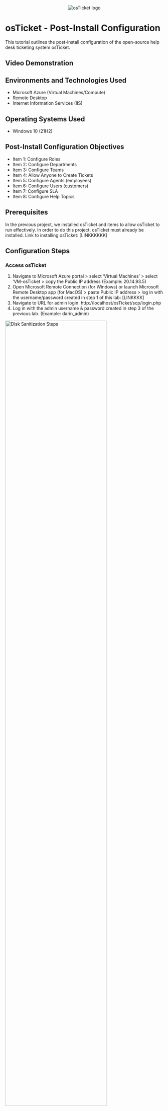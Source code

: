 <p align="center">
<img src="https://i.imgur.com/Clzj7Xs.png" alt="osTicket logo"/>
</p>

<h1>osTicket - Post-Install Configuration</h1>
This tutorial outlines the post-install configuration of the open-source help desk ticketing system osTicket.<br />


<h2>Video Demonstration</h2>


<h2>Environments and Technologies Used</h2>

- Microsoft Azure (Virtual Machines/Compute)
- Remote Desktop
- Internet Information Services (IIS)

<h2>Operating Systems Used </h2>

- Windows 10</b> (21H2)

<h2>Post-Install Configuration Objectives</h2>

- Item 1: Configure Roles
- Item 2: Configure Departments
- Item 3: Configure Teams
- Item 4: Allow Anyone to Create Tickets
- Item 5: Configure Agents (employees)
- Item 6: Configure Users (customers)
- Item 7: Configure SLA
- Item 8: Configure Help Topics

<h2>Prerequisites</h2>

In the previous project, we installed osTicket and items to allow osTicket to run effectively. In order to do this project, osTicket must already be installed. Link to installing osTicket: [LINKKKKKK]

<h2>Configuration Steps</h2>

<h3>Access osTicket</h3>

1. Navigate to Microsoft Azure portal > select ‘Virtual Machines’ > select ‘VM-osTicket > copy the Public IP address (Example: 20.14.93.5)
2. Open Microsoft Remote Connection (for Windows) or launch Microsoft Remote Desktop app (for MacOS) > paste Public IP address > log in with the username/password created in step 1 of this lab: [LINKKKK]
3. Navigate to URL for admin login:  http://localhost/osTicket/scp/login.php
4. Log in with the admin username & password created in step 3 of the previous lab. (Example: darin_admin)

<img src="https://i.imgur.com/lPmZ75w.png" height="80%" width="80%" alt="Disk Sanitization Steps"/>
<img src="https://i.imgur.com/Rf686pZ.png" height="80%" width="80%" alt="Disk Sanitization Steps"/>
<img src="https://i.imgur.com/LLYZLar.png" height="80%" width="80%" alt="Disk Sanitization Steps"/>

<br>

<h3>Admin vs Agent Portal</h3>

<p>Within osTicket, there is both an Admin Portal and an Agent Portal. We're going to be working with both portals.</p>

<p>The Admin Portal is designed for administrators to manage the osTicket ticketing system. It provides access to various administrative functions such as configuring support queues, managing staff members and permissions, and customizing system settings to efficiently handle and resolve customer support tickets.</p>

<p>The agent portal within osTicket is a web-based interface designed for support agents or staff members. It allows agents to access and manage support tickets assigned to them, communicate with customers, update ticket statuses, and collaborate with other agents to provide timely and effective customer support within the osTicket ticketing system.</p>

<br>

<h3>Item 1: Configure Roles</h3>

<strong>What are roles in osTicket?</strong>

<p>According to osTicket:</p>
  <p>"Roles are the permissions granted to Agents per Department that they have access to. Each Role has a set of permissions that can be checked/unchecked for agents given that Role in association with a Department they have access to. An unlimited number of roles can be created and assigned to Agents with access to various departments." -osTicket</p>
  
  osTicket documentation on Roles: https://docs.osticket.com/en/latest/Admin/Agents/Roles.html
  
  <p>We’re going to create a role called ‘Supreme Admin' and anyone with this title of Supreme Admin has access to do literally anything.</p>
  
  1. Navigate to 'Admin Panel' within osTicket > Select 'Agents' > Select 'Roles' > Select 'Add a New Role'
  2. Give the name: 'Supreme Admin' > Navigate to ‘Permissions’ tab
  3. For the fun of it, we’re going to allow them to do everything: Check all the boxes [X] under the ‘Tickets’, ‘Tabs’, and ‘Knowledge Base’ > select 'Add Role'

<img src="https://i.imgur.com/DJmEXEB.png" height="80%" width="80%" alt="Disk Sanitization Steps"/>
<img src="https://i.imgur.com/DJmEXEB.png" height="80%" width="80%" alt="Disk Sanitization Steps"/>

<br>

<h3>Item 2: Configure Departments</h3>

<Strong>What are Departments in osTicket?</strong>

<p>In osTicket, departments are organizational units or groups that are created to manage and categorize support tickets based on different criteria. They represent different areas or teams within an organization that handle specific types of inquiries or provide support for distinct products or services. Tickets can be assigned to specific departments, allowing for efficient routing and distribution of tickets to the appropriate teams or individuals for effective resolution.</p>

osTicket documentation on Departments: https://docs.osticket.com/en/latest/Admin/Agents/Departments.html

1. Navigate to Admin Panel > Select 'Agents' > Select 'Departments' > Select 'Add a New Department'
2. Give the name: 'System Administrators' 
3. There’s many settings inside of here, including SLA. We haven’t configured SLA yet so we’ll leave these default settings. At the bottom of the screen, select “Create Dept”

<img src="https://i.imgur.com/DJmEXEB.png" height="80%" width="80%" alt="Disk Sanitization Steps"/>
<img src="https://i.imgur.com/DJmEXEB.png" height="80%" width="80%" alt="Disk Sanitization Steps"/>

<br>

<h3>Item 3: Configure Teams</h3>

<Strong>What are Teams in osTicket?</strong>

<p>According to osTicket, "Teams allow you to pull Agents from different Departments and organize them to handle a specific issue or user via a Help Topic or Ticket Filter." Essentially, if you have many Departments and you want to pool the best technicians from each Department to solve a particular issue, you can do so by creating a Team within osTicket.</p>

osTicket documentation on Teams: https://docs.osticket.com/en/latest/Admin/Agents/Teams.html

1. Navigate to 'Admin Panel' > Select 'Agents' > Select 'Teams' > Select 'Add a New Team'
2. We’re going to create a Level I Support and a Level II Support. Since Level I was automatically generated, we’re going to create Level II. We can add ourselves as part of the team for fun. 

<img src="https://i.imgur.com/DJmEXEB.png" height="80%" width="80%" alt="Disk Sanitization Steps"/>
<img src="https://i.imgur.com/DJmEXEB.png" height="80%" width="80%" alt="Disk Sanitization Steps"/>

<br>

<h3>Item 4: Allow Anyone to Create Tickets</h3>

<p>We're going to alter the settings so that anyone can create a ticket, even anonymously. No one requires special authentication or permissions to create a ticket.</p>

1. Navigate to 'Admin Panel' > select 'Settings' > select 'User'
2. Make the sure the following is unchecked: [ ] “Require registration and login to create tickets”

<img src="https://i.imgur.com/DJmEXEB.png" height="80%" width="80%" alt="Disk Sanitization Steps"/>
<img src="https://i.imgur.com/DJmEXEB.png" height="80%" width="80%" alt="Disk Sanitization Steps"/>

<br>

<h3>Item 5: Configure Agents (employees)</h3>

<strong>What are Agents in osTicket?</strong>

<p>According to osTicket, "Agents are given access to the help desk with the intent to respond and resolve the tickets." Agents are essentially the front-line employees/workers that solve technical issues and answer tickets.</p>

osTicket documentation on Agents: https://docs.osticket.com/en/latest/Admin/Agents/Agents.html

1. Navigate to 'Admin Panel' > select 'Agents' > select 'Add a New Agent'
2. For example purposes:

- Name: Jane Doe
- Email: janedoe@osticket.com
- username: jane.doe

3. Password setting: 

- select 'Set Password' > Uncheck [ ] ‘Send the agent a password reset email’
- set password: 'Password1' > Uncheck [ ]  ‘Require password change at next login’ > select ‘Set’

4. Navigate to other tabs > 'Access' > Department: 'System Administrators' & Role: 'Supreme Admin' & Extended Access: 'Level II Support' > select 'Create' 

<img src="https://i.imgur.com/DJmEXEB.png" height="80%" width="80%" alt="Disk Sanitization Steps"/>
<img src="https://i.imgur.com/DJmEXEB.png" height="80%" width="80%" alt="Disk Sanitization Steps"/>

<br>

5. Navigate to 'Admin Panel' > select 'Agents' > select 'Add a New Agent'
6. For example purposes:

- Name: John Doe
- Email: johnedoe@osticket.com
- username: john.doe


7. Password setting:

- select 'Set Password' > Uncheck [ ] ‘Send the agent a password reset email’
- set password: 'Password1' > Uncheck [ ] ‘Require password change at next login’ > select ‘Set’

8. Navigate to other tabs > 'Access' > Department: 'Support' & Role: 'View Only' & Extended Access: 'Support' > select 'Create'

<img src="https://i.imgur.com/DJmEXEB.png" height="80%" width="80%" alt="Disk Sanitization Steps"/>
<img src="https://i.imgur.com/DJmEXEB.png" height="80%" width="80%" alt="Disk Sanitization Steps"/>

<br>

<h3>Item 6: Configure Users (customers)</h3>

<Strong>What are Users?</strong>

<p>According to osTicket, "Users are the ticket owners of the tickets in the help desk. When a ticket is created in the help desk, the user is associated with their email address in the User Directory of the help desk." Users are the people who are experienching technical difficulties and require assistance from agents.</p>

osTicket documentation on Users: https://docs.osticket.com/en/latest/Agent/Users/User%20Directory.html

1. Navigate to 'Agent Portal'
2. Select 'Users' > Select 'Add a New User'
3. For example purposes:

- Email: karen@osticket.com
- Name: Karen Karen

<img src="https://i.imgur.com/DJmEXEB.png" height="80%" width="80%" alt="Disk Sanitization Steps"/>

4. Navigate back to 'Users' > Select 'Add a New User'
5. For example purposes:

- Email: ken@osticket.com
- Name: Ken Ken

<img src="https://i.imgur.com/DJmEXEB.png" height="80%" width="80%" alt="Disk Sanitization Steps"/>
<img src="https://i.imgur.com/DJmEXEB.png" height="80%" width="80%" alt="Disk Sanitization Steps"/>

<br>

<h3>Item 7: Configure SLA</h3>

<Strong>What are SLAs?</strong>

<p>SLA stands for Service Level Agreement. They are meant to outline the agreed-upon levels of service that an IT department or service provider commits to deliver to its customers or end-users. These agreements typically cover areas such as response times, uptime, availability, resolution times, and other performance metrics, ensuring that IT services align with business needs and expectations. SLAs in IT help establish accountability, define service quality standards, and provide a basis for measuring and improving IT service delivery.</p>

<p>According to osTicket, "SLA Plans or Service Level Agreements, are unlimited in osTicket. The purpose of the SLA Plan is to provide a length of time in which the help desk Administrator expects tickets to be closed."</p>
  
  osTicket documentation on SLAs: https://docs.osticket.com/en/latest/Admin/Manage/SLA%20Plans.html
  
  1. Navigate to 'Admin Panel' > select 'Manage' > select 'SLA' > select 'Add a New SLA Plan'
  2. Name: 'SEV-A'

<p>In this example, SEV-A is meant to symbolize a top-priority SLA ticket that has significant business impact if not resolved. An example of a SEV-A ticket would be the entire western region's computers going down or a malware attack leaking user and company private information.</p>

- Time period: '24/7'

<p>This means that this ticket should be solved as soon as possible within the time scope set in the next section. This means that is a ticket comes in even on the weekend, it must be resolved within the time frame created below.</p>

- Hour setting: '1 hour'

<p>1 hour to solve a ticket is highly unreasonable. However, in this example, it's meant to depict how soon the ticket should be resolved or the time span granted to resolve the ticket. Since SEV-A is the most crucial type of ticket, it should be solved as soon as possible. Thus, if a SEV-A ticket came in Saturday morning 8am, it should be resolved by Saturday morning 9am.</p>

- select 'Add Plan'

3. Select 'Add new SLA Plan' 
4. Name: 'SEV-B'

- Time period: '24/7'
- Hour setting: '4 hours'

<p>SEV-B is similar to SEV-A. It has medium to high priority. In this example, due to the 24/7 setting, if a ticket came in even on the weekend such as Saturday afternoon 12pm, it should be resolved by Saturday afternoon 4pm.</p>

- select 'Add Plan'

5. Select 'Add new SLA Plan'
6. Name: 'SEV-C'

- Time period: '8 hours, Monday-Friday (normal business days)
- Hour setting: '8 hours'
  
<p>This is an example of a ticket that is less urgent. If a ticket came in on the weekend, it wouldn't have to be resolved until the following business day. If a ticket came in Monday afternoon at 4pm, and the office closes at 5pm, then there'd be 7 hours remaining the following business day to resolve the ticket.</p>

<img src="https://i.imgur.com/DJmEXEB.png" height="80%" width="80%" alt="Disk Sanitization Steps"/>
<img src="https://i.imgur.com/DJmEXEB.png" height="80%" width="80%" alt="Disk Sanitization Steps"/>

<br>

<h3>Item 8: Configure Help Topics</h3>

<strong>What are Help Topics?</Strong>

<p>Help Topics are essentially common issues that may arise. Help Topics are created to help end-users/customers communicate the technical difficulties they're facing. According to osTicket, "Help Topics will help streamline your end-user’s help desk experience to ensure proper assignment and prompt response to the ticket...Help Topics will determine what Department the ticket is routed to which will determine which Agents have access to the ticket. The Help Topic also can determine other configurations of the ticket, such as the ticket’s SLA (or Service Level Agreement) and priority of a ticket, i.e. Emergency to Low."
  
  osTicket documentation on Help Topics: https://docs.osticket.com/en/latest/Admin/Manage/Help%20Topic.html
  
  <p>Karen and Ken, the users we just created, can choose what they need help with when filling out tickets on their end.</p>
  
  1. Navigate to 'Admin Panel' > select 'Manage' > select 'Help Topics' > select 'Add a New Help Topic'
  2. We will create the following Help Topics, leave all default settings:

- Business Critical Outage
- Personal Computer Issues
- Equipment Request
- Password Reset

<img src="https://i.imgur.com/DJmEXEB.png" height="80%" width="80%" alt="Disk Sanitization Steps"/>
<img src="https://i.imgur.com/DJmEXEB.png" height="80%" width="80%" alt="Disk Sanitization Steps"/>
<img src="https://i.imgur.com/DJmEXEB.png" height="80%" width="80%" alt="Disk Sanitization Steps"/>
<img src="https://i.imgur.com/DJmEXEB.png" height="80%" width="80%" alt="Disk Sanitization Steps"/>

<p>Side note: It's possible to do email configuration inside of osTicket so that users can send an email and/or fill out a form. Doing so will automatically generate a ticket for Agents to access/answer. However, that won't be covered in this project.</p>

<p>Now that we have installed osTicket and configured inside of it, it is time to create tickets and examine ticket lifecycles: [LINKKK]</p>


  




  
  


